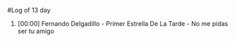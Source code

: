 #Log of 13 day

1. [00:00] Fernando Delgadillo - Primer Estrella De La Tarde - No me pidas ser tu amigo
